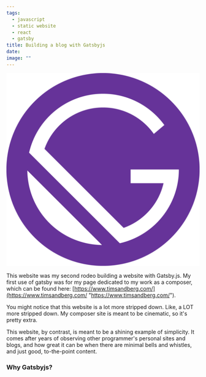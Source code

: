 ```yaml
---
tags:
  - javascript
  - static website
  - react
  - gatsby
title: Building a blog with Gatsbyjs
date:
image: ""
---
```


![Gatsby Logo](../../src/images/gatsby-icon.png)

This website was my second rodeo building a website with Gatsby.js. My first use of gatsby was for my page dedicated to my work as a composer, which can be found here: [https://www.timsandberg.com/](https://www.timsandberg.com/ "https://www.timsandberg.com/").

You might notice that this website is a lot more stripped down. Like, a LOT more stripped down. My composer site is meant to be cinematic, so it's pretty extra.

This website, by contrast, is meant to be a shining example of simplicity. It comes after years of observing other programmer's personal sites and blogs, and how great it can be when there are minimal bells and whistles, and just good, to-the-point content.

### Why Gatsbyjs?
